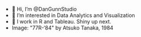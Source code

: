 - 👋 Hi, I’m @DanGunnStudio
- 👀 I’m interested in Data Analytics and Visualization
- 🌱 I work in R and Tableau. Shiny up next. 
- Image: "77R-‘84" by Atsuko Tanaka, 1984
